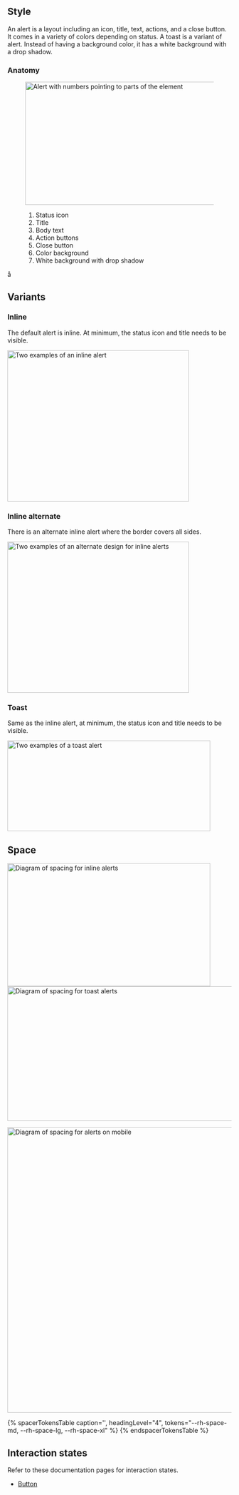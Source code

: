 ## Style

An alert is a layout including an icon, title, text, actions, and a close button. It comes in a variety of colors depending on status. A toast is a variant of alert. Instead of having a background color, it has a white background with a drop shadow.

### Anatomy

<figure>
  <uxdot-example width-adjustment="456px">
    <img src="../alert-style-anatomy.svg" 
        alt="Alert with numbers pointing to parts of the element" 
        width="538"
        height="276">
  </uxdot-example>    
  <figcaption>
    <ol>
      <li>Status icon</li>
      <li>Title</li>
      <li>Body text</li>
      <li>Action buttons</li>
      <li>Close button</li>
      <li>Color background</li>
      <li>White background with drop shadow</li>
    </ol>
  </figcaption>
</figure>
å

## Variants

### Inline

The default alert is inline. At minimum, the status icon and title needs to be visible.

<uxdot-example width-adjustment="408px">
  <img src="../alert-style-variant-inline.svg" 
      alt="Two examples of an inline alert"
      width="408"
      height="339">
</uxdot-example>

### Inline alternate

There is an alternate inline alert where the border covers all sides.

<uxdot-example width-adjustment="408px">
  <img src="../alert-style-variant-inline-alt.svg" 
      alt="Two examples of an alternate design for inline alerts"
      width="408"
      height="339">
</uxdot-example>

### Toast

Same as the inline alert, at minimum, the status icon and title needs to be visible.

<uxdot-example width-adjustment="456px">
  <img src="../alert-style-variant-toast.svg" 
        alt="Two examples of a toast alert"
        width="456"
        height="203">
</uxdot-example>


## Space

<uxdot-example width-adjustment="456px">
  <img src="../alert-style-spacing-1.svg" 
      alt="Diagram of spacing for inline alerts"
      width="456"
      height="276">
</uxdot-example>

<uxdot-example variant="full" no-border>
  <img src="../alert-style-spacing-2.svg" 
      alt="Diagram of spacing for toast alerts"
      width="1140"
      height="302">
</uxdot-example>

<uxdot-example width-adjustment="752px"
               alignment="left"
               variant="full"
               no-border>
  <img src="../alert-style-spacing-3.svg" 
        alt="Diagram of spacing for alerts on mobile"
        width="752"
        height="640">
</uxdot-example>

<rh-table>
{% spacerTokensTable 
    caption='',
    headingLevel="4",
    tokens="--rh-space-md, --rh-space-lg, --rh-space-xl" %}
{% endspacerTokensTable %}
</rh-table>

## Interaction states

Refer to these documentation pages for interaction states.

- [Button](/elements/button/style/#interaction-states)

